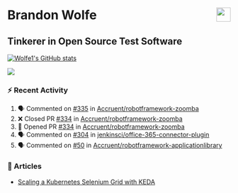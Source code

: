 Brandon Wolfe <a href="https://www.linkedin.com/in/brandon-wolfe1" target="_blank" rel="noreferrer"><img src="https://raw.githubusercontent.com/danielcranney/readme-generator/main/public/icons/socials/linkedin.svg" width="32" height="32" align="right"/></a>
==============================
Tinkerer in Open Source Test Software
-----------------------------

<p align="left"><a href="http://www.github.com/Wolfe1"><img src="https://github-readme-stats.vercel.app/api?username=Wolfe1&show_icons=true&hide=&count_private=true&title_color=0891b2&text_color=ffffff&icon_color=0891b2&bg_color=1c1917&hide_border=true&show_icons=true" alt="Wolfe1's GitHub stats" /></a></p>
<p align="left"><a href="http://www.github.com/Wolfe1"><img src="https://github-readme-streak-stats.herokuapp.com/?user=Wolfe1&stroke=ffffff&background=1c1917&ring=0891b2&fire=0891b2&currStreakNum=ffffff&currStreakLabel=0891b2&sideNums=ffffff&sideLabels=ffffff&dates=ffffff&hide_border=true" /></a></p>

### :zap: Recent Activity
<!--START_SECTION:activity-->
1. 🗣 Commented on [#335](https://github.com/Accruent/robotframework-zoomba/issues/335) in [Accruent/robotframework-zoomba](https://github.com/Accruent/robotframework-zoomba)
2. ❌ Closed PR [#334](https://github.com/Accruent/robotframework-zoomba/pull/334) in [Accruent/robotframework-zoomba](https://github.com/Accruent/robotframework-zoomba)
3. 💪 Opened PR [#334](https://github.com/Accruent/robotframework-zoomba/pull/334) in [Accruent/robotframework-zoomba](https://github.com/Accruent/robotframework-zoomba)
4. 🗣 Commented on [#304](https://github.com/jenkinsci/office-365-connector-plugin/issues/304) in [jenkinsci/office-365-connector-plugin](https://github.com/jenkinsci/office-365-connector-plugin)
5. 🗣 Commented on [#50](https://github.com/Accruent/robotframework-applicationlibrary/issues/50) in [Accruent/robotframework-applicationlibrary](https://github.com/Accruent/robotframework-applicationlibrary)
<!--END_SECTION:activity-->

### :newspaper: Articles
- [Scaling a Kubernetes Selenium Grid with KEDA](https://www.linkedin.com/pulse/scaling-kubernetes-selenium-grid-keda-brandon-wolfe)
